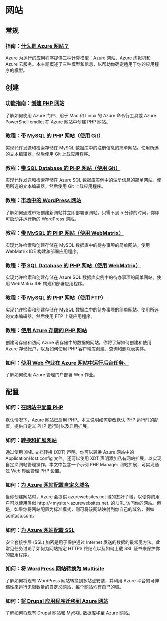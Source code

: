 <h1 id="menu-php-websites">网站</h1>
<h2 id="header-0">常规</h2>
<h3>指南：<a href="http://azure.microsoft.com/zh-cn/documentation/articles/fundamentals-application-models/#WebSites" ms.pgarea="content" ms.cmpgrp="body" ms.cmptyp="link" ms.cmpnm="什么是 Azure 网站？" ms.title="" km.title="" ms.interactiontype="1">什么是 Azure 网站？</a></h3>
<p>Azure 为运行的应用程序提供三种计算模型：Azure 网站、Azure 虚拟机和 Azure 云服务。本主题概述了三种模型和信息，以帮助你确定适用于你的应用程序的模型。</p>
<h2 id="header-1">创建</h2>
<h3>功能指南：<a href="http://azure.microsoft.com/zh-cn/documentation/articles/web-sites-php-create-web-sites/" ms.pgarea="content" ms.cmpgrp="body" ms.cmptyp="link" ms.cmpnm="创建 PHP 网站" ms.title="" km.title="" ms.interactiontype="1">创建 PHP 网站</a></h3>
<p>了解如何使用 Azure 门户、用于 Mac 和 Linux 的 Azure 命令行工具或 Azure PowerShell cmdlet 在 Azure 网站中创建 PHP 网站。</p>
<h3>教程：<a href="http://azure.microsoft.com/zh-cn/documentation/articles/web-sites-php-mysql-deploy-use-git/" ms.pgarea="content" ms.cmpgrp="body" ms.cmptyp="link" ms.cmpnm="带 MySQL 的 PHP 网站（使用 Git）" ms.title="" km.title="" ms.interactiontype="1">带 MySQL 的 PHP 网站（使用 Git）</a></h3>
<p>实现允许发送和检索存储在 MySQL 数据库中的注册信息的简单网站。使用所选的文本编辑器，然后使用 Git 上载应用程序。</p>
<h3>教程：<a href="http://azure.microsoft.com/zh-cn/documentation/articles/web-sites-php-sql-database-deploy-use-git/" ms.pgarea="content" ms.cmpgrp="body" ms.cmptyp="link" ms.cmpnm="带 SQL Database 的 PHP 网站（使用 Git）" ms.title="" km.title="" ms.interactiontype="1">带 SQL Database 的 PHP 网站（使用 Git）</a></h3>
<p>实现允许发送和检索存储在 Azure SQL 数据库实例中的注册信息的简单网站。使用所选的文本编辑器，然后使用 Git 上载应用程序。</p>
<h3>教程：<a href="http://azure.microsoft.com/zh-cn/documentation/articles/web-sites-php-web-site-gallery/" ms.pgarea="content" ms.cmpgrp="body" ms.cmptyp="link" ms.cmpnm="市场中的 WordPress 网站" ms.title="" km.title="" ms.interactiontype="1">市场中的 WordPress 网站</a></h3>
<p>了解如何通过市场创建新网站并立即部署该网站。只需不到 5 分钟的时间，你即可启动并运行新的 WordPress 网站。</p>
<h3>教程：<a href="http://azure.microsoft.com/zh-cn/documentation/articles/web-sites-php-mysql-use-webmatrix/" ms.pgarea="content" ms.cmpgrp="body" ms.cmptyp="link" ms.cmpnm="带 MySQL 的 PHP 网站（使用 WebMatrix）" ms.title="" km.title="" ms.interactiontype="1">带 MySQL 的 PHP 网站（使用 WebMatrix）</a></h3>
<p>实现允许检索和创建存储在 MySQL 数据库中的待办事项的简单网站。使用 WebMatrix IDE 构建和部署应用程序。</p>
<h3>教程：<a href="http://azure.microsoft.com/zh-cn/documentation/articles/web-sites-php-sql-database-use-webmatrix/" ms.pgarea="content" ms.cmpgrp="body" ms.cmptyp="link" ms.cmpnm="带 SQL Database 的 PHP 网站（使用 WebMatrix）" ms.title="" km.title="" ms.interactiontype="1">带 SQL Database 的 PHP 网站（使用 WebMatrix）</a></h3>
<p>实现允许检索和创建存储在 Azure SQL 数据库实例中的待办事项的简单网站。使用 WebMatrix IDE 构建和部署应用程序。</p>
<h3>教程：<a href="http://azure.microsoft.com/zh-cn/documentation/articles/web-sites-php-mysql-deploy-use-ftp/" ms.pgarea="content" ms.cmpgrp="body" ms.cmptyp="link" ms.cmpnm="带 MySQL 的 PHP 网站（使用 FTP）" ms.title="" km.title="" ms.interactiontype="1">带 MySQL 的 PHP 网站（使用 FTP）</a></h3>
<p>实现允许检索和创建存储在 MySQL 数据库中的待办事项的简单网站。使用所选的文本编辑器，然后使用 FTP 上载应用程序。</p>
<h3>教程：<a href="http://azure.microsoft.com/zh-cn/documentation/articles/web-sites-php-storage/" ms.pgarea="content" ms.cmpgrp="body" ms.cmptyp="link" ms.cmpnm="使用 Azure 存储的 PHP 网站" ms.title="" km.title="" ms.interactiontype="1">使用 Azure 存储的 PHP 网站</a></h3>
<p>创建可存储和访问 Azure 表存储中的数据的网站。你将了解如何创建和使用 Azure 存储帐户，以及如何使用 PHP 客户端库创建、查询和删除表实体。</p>
<h3>如何：<a href="http://azure.microsoft.com/zh-cn/documentation/articles/web-sites-create-web-jobs/" ms.pgarea="content" ms.cmpgrp="body" ms.cmptyp="link" ms.cmpnm="使用 Web 作业在 Azure 网站中运行后台任务。" ms.title="" km.title="" ms.interactiontype="1">使用 Web 作业在 Azure 网站中运行后台任务。</a></h3>
<p>了解如何使用 Azure 管理门户部署 Web 作业。</p>
<h2 id="header-2">配置</h2>
<h3>如何：<a href="http://azure.microsoft.com/zh-cn/documentation/articles/web-sites-php-configure/" ms.pgarea="content" ms.cmpgrp="body" ms.cmptyp="link" ms.cmpnm="在网站中配置 PHP" ms.title="" km.title="" ms.interactiontype="1">在网站中配置 PHP</a></h3>
<p>默认情况下，Azure 网站已启用 PHP。本文说明如何更改默认 PHP 运行时的配置，提供自定义 PHP 运行时以及启用扩展。</p>
<h3>如何：<a href="http://azure.microsoft.com/zh-cn/documentation/articles/web-sites-transform-extend/" ms.pgarea="content" ms.cmpgrp="body" ms.cmptyp="link" ms.cmpnm="转换和扩展网站" ms.title="" km.title="" ms.interactiontype="1">转换和扩展网站</a></h3>
<p>通过使用 XML 文档转换 (XDT) 声明，你可以转换 Azure 网站中的 ApplicationHost.config 文件。还可以使用 XDT 声明添加私有网站扩展，以实现自定义网站管理操作。本文中包含一个示例 PHP Manager 网站扩展，可实现通过 Web 界面管理 PHP 设置。</p>
<h3>如何：<a href="http://azure.microsoft.com/zh-cn/documentation/articles/web-sites-custom-domain-name/" ms.pgarea="content" ms.cmpgrp="body" ms.cmptyp="link" ms.cmpnm="为 Azure 网站配置自定义域名" ms.title="" km.title="" ms.interactiontype="1">为 Azure 网站配置自定义域名</a></h3>
<p>当你创建网站时，Azure 会提供 azurewebsites.net 域的友好子域，以便你的用户可以使用类似 http://&lt;mysite&gt;.azurewebsites.net. 的 URL 访问你的网站。但是，如果你将网站配置为标准模式，则可将该网站映射到你自己的域名，例如 contoso.com。</p>
<h3>如何：<a href="http://azure.microsoft.com/zh-cn/documentation/articles/web-sites-configure-ssl-certificate/" ms.pgarea="content" ms.cmpgrp="body" ms.cmptyp="link" ms.cmpnm="为 Azure 网站配置 SSL" ms.title="" km.title="" ms.interactiontype="1">为 Azure 网站配置 SSL</a></h3>
<p>安全套接字层 (SSL) 加密是用于保护通过 Internet 发送的数据的最常见方法。此常见任务讨论了如何为网站指定 HTTPS 终结点以及如何上载 SSL 证书来保护你的应用程序。</p>
<h3>如何：<a href="http://azure.microsoft.com/zh-cn/documentation/articles/web-sites-php-convert-wordpress-multisite/" ms.pgarea="content" ms.cmpgrp="body" ms.cmptyp="link" ms.cmpnm="将 WordPress 网站转换为 Multisite" ms.title="" km.title="" ms.interactiontype="1">将 WordPress 网站转换为 Multisite</a></h3>
<p>了解如何将现有 WordPress 网站转换到多站点安装，并利用 Azure 平台的可伸缩性来运行无限数量的自定义网站，每个网站均有自己的域。</p>
<h3>如何：<a href="http://azure.microsoft.com/zh-cn/documentation/articles/web-sites-php-migrate-drupal/" ms.pgarea="content" ms.cmpgrp="body" ms.cmptyp="link" ms.cmpnm="将 Drupal 应用程序迁移到 Azure 网站" ms.title="" km.title="" ms.interactiontype="1">将 Drupal 应用程序迁移到 Azure 网站</a></h3>
<p>了解如何将现有 Drupal 网站和 MySQL 数据库移至 Azure 网站。</p>
